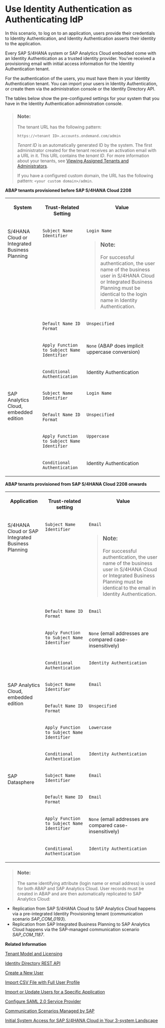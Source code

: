 <!-- loio2ff9a6103408458abdd727e639235cad -->

# Use Identity Authentication as Authenticating IdP

In this scenario, to log on to an application, users provide their credentials to Identity Authentication, and Identity Authentication asserts their identity to the application.

Every SAP S/4HANA system or SAP Analytics Cloud embedded come with an Identity Authentication as a trusted identity provider. You’ve received a provisioning email with initial access information for the Identity Authentication tenant.

For the authentication of the users, you must have them in your Identity Authentication tenant. You can import your users in Identity Authentication, or create them via the administration console or the Identity Directory API.

The tables below show the pre-configured settings for your system that you have in the Identity Authentication administration console.

> ### Note:  
> The tenant URL has the following pattern:
> 
> `https://<tenant ID>.accounts.ondemand.com/admin`
> 
> *Tenant ID* is an automatically generated ID by the system. The first administrator created for the tenant receives an activation email with a URL in it. This URL contains the *tenant ID*. For more information about your tenants, see [Viewing Assigned Tenants and Administrators](../viewing-assigned-tenants-and-administrators-f56e6f2.md).
> 
> If you have a configured custom domain, the URL has the following pattern: `<your custom domain>/admin`.

**ABAP tenants provisioned before SAP S/4HANA Cloud 2208**


<table>
<tr>
<th valign="top">

System



</th>
<th valign="top">

Trust-Related Setting



</th>
<th valign="top">

Value



</th>
</tr>
<tr>
<td valign="top" rowspan="4">

S/4HANA Cloud or Integrated Business Planning



</td>
<td valign="top">

`Subject Name Identifier`



</td>
<td valign="top">

`Login Name`

> ### Note:  
> For successful authentication, the user name of the business user in S/4HANA Cloud or Integrated Business Planning must be identical to the login name in Identity Authentication.



</td>
</tr>
<tr>
<td valign="top">

`Default Name ID Format`



</td>
<td valign="top">

`Unspecified`



</td>
</tr>
<tr>
<td valign="top">

`Apply Function to Subject Name Identifier`



</td>
<td valign="top">

`None` \(ABAP does implicit uppercase conversion\)



</td>
</tr>
<tr>
<td valign="top">

`Conditional Authentication`



</td>
<td valign="top">

Identity Authentication



</td>
</tr>
<tr>
<td valign="top" rowspan="4">

SAP Analytics Cloud, embedded edition



</td>
<td valign="top">

`Subject Name Identifier`



</td>
<td valign="top">

`Login Name`



</td>
</tr>
<tr>
<td valign="top">

`Default Name ID Format`



</td>
<td valign="top">

`Unspecified`



</td>
</tr>
<tr>
<td valign="top">

`Apply Function to Subject Name Identifier`



</td>
<td valign="top">

`Uppercase`



</td>
</tr>
<tr>
<td valign="top">

`Conditional Authentication`



</td>
<td valign="top">

Identity Authentication



</td>
</tr>
</table>

**ABAP tenants provisioned from SAP S/4HANA Cloud 2208 onwards**


<table>
<tr>
<th valign="top">

Application



</th>
<th valign="top">

Trust-related setting



</th>
<th valign="top">

Value



</th>
</tr>
<tr>
<td valign="top" rowspan="4">

S/4HANA Cloud or SAP Integrated Business Planning



</td>
<td valign="top">

`Subject Name Identifier`



</td>
<td valign="top">

`Email`

> ### Note:  
> For successful authentication, the user name of the business user in S/4HANA Cloud or Integrated Business Planning must be identical to the email in Identity Authentication.



</td>
</tr>
<tr>
<td valign="top">

`Default Name ID Format`



</td>
<td valign="top">

`Email`



</td>
</tr>
<tr>
<td valign="top">

`Apply Function to Subject Name Identifier`



</td>
<td valign="top">

`None` \(email addresses are compared case-insensitively\)



</td>
</tr>
<tr>
<td valign="top">

`Conditional Authentication`



</td>
<td valign="top">

`Identity Authentication`



</td>
</tr>
<tr>
<td valign="top" rowspan="4">

SAP Analytics Cloud, embedded edition



</td>
<td valign="top">

`Subject Name Identifier`



</td>
<td valign="top">

`Email`



</td>
</tr>
<tr>
<td valign="top">

`Default Name ID Format`



</td>
<td valign="top">

`Unspecified`



</td>
</tr>
<tr>
<td valign="top">

`Apply Function to Subject Name Identifier`



</td>
<td valign="top">

`Lowercase`



</td>
</tr>
<tr>
<td valign="top">

`Conditional Authentication`



</td>
<td valign="top">

`Identity Authentication`



</td>
</tr>
<tr>
<td valign="top" rowspan="4">

SAP Datasphere



</td>
<td valign="top">

`Subject Name Identifier`



</td>
<td valign="top">

`Email`



</td>
</tr>
<tr>
<td valign="top">

`Default Name ID Format`



</td>
<td valign="top">

`Email`



</td>
</tr>
<tr>
<td valign="top">

`Apply Function to Subject Name Identifier`



</td>
<td valign="top">

`None` \(email addresses are compared case-insensitively\)



</td>
</tr>
<tr>
<td valign="top">

`Conditional Authentication`



</td>
<td valign="top">

`Identity Authentication`



</td>
</tr>
</table>

> ### Note:  
> The same identifying attribute \(login name or email address\) is used for both ABAP and SAP Analytics Cloud. User records must be created in ABAP and are then automatically replicated to SAP Analytics Cloud:

-   Replication from SAP S/4HANA Cloud to SAP Analytics Cloud happens via a pre-integrated Identity Provisioning tenant \(communication scenario *SAP\_COM\_0193*\).
-   Replication from SAP Integrated Business Planning to SAP Analytics Cloud happens via the SAP-managed communication scenario *SAP\_COM\_1187*.

**Related Information**  


[Tenant Model and Licensing](../tenant-model-and-licensing-93160eb.md "This document provides information about the tenant model, tenant licensing, and obtaining a tenant of Identity Authentication.")

[Identity Directory REST API](https://api.sap.com/api/IdDS_SCIM/resource)

[Create a New User](../Operation-Guide/create-a-new-user-348deef.md "As a tenant administrator, you can create a new user in the administration console for SAP Cloud Identity Services.")

[Import CSV File with Full User Profile](../Operation-Guide/import-csv-file-with-full-user-profile-f54b900.md "As a tenant administrator, you can create new users or update existing ones with all user data, including attributes from a custom schema, via a CSV file upload.")

[Import or Update Users for a Specific Application](../Operation-Guide/import-or-update-users-for-a-specific-application-33838e0.md "As a tenant administrator, you can import new users or update existing ones for a specific application with a CSV file. You can also send activation emails to the users that have not received activation emails for that application so far.")

[Configure SAML 2.0 Service Provider](../Operation-Guide/configure-saml-2-0-service-provider-51f1f75.md "This document is intended to help you configure a SAML 2.0 service provider (SP) in the administration console for SAP Cloud Identity Services.")

[Communication Scenarios Managed by SAP](https://help.sap.com/docs/BTP/65de2977205c403bbc107264b8eccf4b/c15c71affb2243ec9abc071c1a62503c.html)

[Initial System Access for SAP S/4HANA Cloud in Your 3-system Landscape](https://help.sap.com/docs/SAP_S4HANA_CLOUD/b249d650b15e4b3d9fc2077ee921abd0/30415f166409468689b31571989e4b95.html?state=DRAFT&version=2202.500)

